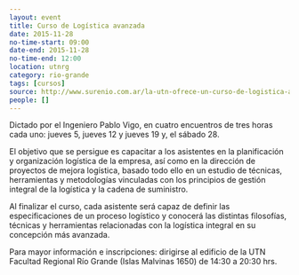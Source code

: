 ```yaml
---
layout: event 
title: Curso de Logística avanzada
date: 2015-11-28
no-time-start: 09:00
date-end: 2015-11-28
no-time-end: 12:00
location: utnrg
category: rio-grande
tags: [cursos]
source: http://www.surenio.com.ar/la-utn-ofrece-un-curso-de-logistica-avanzada/
people: []
---
```


Dictado por el Ingeniero Pablo Vigo, en cuatro encuentros de tres horas cada uno: jueves 5, jueves 12 y jueves 19 y, el sábado 28.

El objetivo que se persigue es capacitar a los asistentes en la planificación y organización logística de la empresa, así como en la dirección de proyectos de mejora logística, basado todo ello en un estudio de técnicas, herramientas y metodologías vinculadas con los principios de gestión integral de la logística y la cadena de suministro.

Al finalizar el curso, cada asistente será capaz de definir las especificaciones de un proceso logístico y conocerá las distintas filosofías, técnicas y herramientas relacionadas con la logística integral en su concepción más avanzada.

Para mayor información e inscripciones: dirigirse al edificio de la UTN Facultad Regional Río Grande (Islas Malvinas 1650) de 14:30 a 20:30 hrs.
